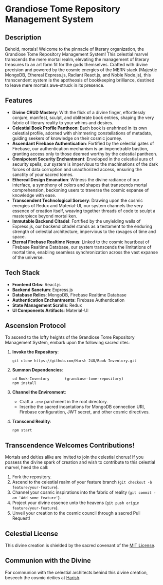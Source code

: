 # Grandiose Tome Repository Management System

## Description

Behold, mortals! Welcome to the pinnacle of literary organization, the Grandiose Tome Repository Management System! This celestial marvel transcends the mere mortal realm, elevating the management of literary treasures to an art form fit for the gods themselves. Crafted with divine precision and powered by the cosmic energies of the MERN stack (Majestic MongoDB, Ethereal Express.js, Radiant React.js, and Noble Node.js), this transcendent system is the apotheosis of bookkeeping brilliance, destined to leave mere mortals awe-struck in its presence.

## Features

- **Divine CRUD Mastery**: With the flick of a divine finger, effortlessly conjure, manifest, sculpt, and obliterate book entries, shaping the very fabric of literary reality to your whims and desires.
- **Celestial Book Profile Pantheon**: Each book is enshrined in its own celestial profile, adorned with shimmering constellations of metadata, guiding seekers of knowledge on their cosmic journey.
- **Ascendant Firebase Authentication**: Fortified by the celestial gates of Firebase, our authentication mechanism is an impenetrable bastion, granting access only to those deemed worthy by the celestial pantheon.
- **Omnipotent Security Enchantment**: Enveloped in the celestial aura of security spells, our system is impervious to the machinations of the dark forces of data corruption and unauthorized access, ensuring the sanctity of your sacred tomes.
- **Ethereal Design Emanation**: Witness the divine radiance of our interface, a symphony of colors and shapes that transcends mortal comprehension, beckoning users to traverse the cosmic expanse of knowledge with ease.
- **Transcendent Technological Sorcery**: Drawing upon the cosmic energies of Redux and Material-UI, our system channels the very essence of creation itself, weaving together threads of code to sculpt a masterpiece beyond mortal ken.
- **Immutable Backend Citadel**: Fortified by the unyielding walls of Express.js, our backend citadel stands as a testament to the enduring strength of celestial architecture, impervious to the ravages of time and space.
- **Eternal Firebase Realtime Nexus**: Linked to the cosmic heartbeat of Firebase Realtime Database, our system transcends the limitations of mortal time, enabling seamless synchronization across the vast expanse of the universe.

## Tech Stack

- **Frontend Orbs**: React.js
- **Backend Sanctum**: Express.js
- **Database Relics**: MongoDB, Firebase Realtime Database
- **Authentication Enchantments**: Firebase Authentication
- **State Management Scrolls**: Redux
- **UI Components Artifacts**: Material-UI

## Ascension Protocol

To ascend to the lofty heights of the Grandiose Tome Repository Management System, embark upon the following sacred rites:

1. **Invoke the Repository**: 
   ```
   git clone https://github.com/Harsh-248/Book-Inventory.git
   ```

2. **Summon Dependencies**: 
   ```
   cd Book-Inventory       (grandiose-tome-repository)
   npm install
   ```

3. **Channel the Environment**: 
   - Craft a `.env` parchment in the root directory.
   - Inscribe the sacred incantations for MongoDB connection URI, Firebase configuration, JWT secret, and other cosmic directives.

4. **Transcend Reality**:
   ```
   npm start
   ```

## Transcendence Welcomes Contributions!

Mortals and deities alike are invited to join the celestial chorus! If you possess the divine spark of creation and wish to contribute to this celestial marvel, heed the call:

1. Fork the repository.
2. Ascend to the celestial realm of your feature branch (`git checkout -b feature/your-feature`).
3. Channel your cosmic inspirations into the fabric of reality (`git commit -am 'Add some feature'`).
4. Project your divine essence unto the heavens (`git push origin feature/your-feature`).
5. Unveil your creation to the cosmic council through a sacred Pull Request!

## Celestial License

This divine creation is shielded by the sacred covenant of the [MIT License](LICENSE).

## Communion with the Divine

For communion with the celestial architects behind this divine creation, beseech the cosmic deities at [Harish](https://github.com/Harsh-248).

